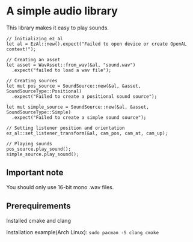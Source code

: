 # A simple audio library

This library makes it easy to play sounds.

    // Initializing ez_al
    let al = EzAl::new().expect("Failed to open device or create OpenAL context!");
    
    // Creating an asset
    let asset = WavAsset::from_wav(&al, "sound.wav")
      .expect("failed to load a wav file");
        
    // Creating sources
    let mut pos_source = SoundSource::new(&al, &asset, SoundSourceType::Positional)
      .expect("Failed to create a positional sound source");
        
    let mut simple_source = SoundSource::new(&al, &asset, SoundSourceType::Simple)
      .expect("Failed to create a simple sound source");

    // Setting listener position and orientation
    ez_al::set_listener_transform(&al, cam_pos, cam_at, cam_up);

    // Playing sounds
    pos_source.play_sound();
    simple_source.play_sound();

## Important note

You should only use 16-bit mono .wav files.

## Prerequirements

Installed cmake and clang 

Installation example(Arch Linux): `sudo pacman -S clang cmake`

